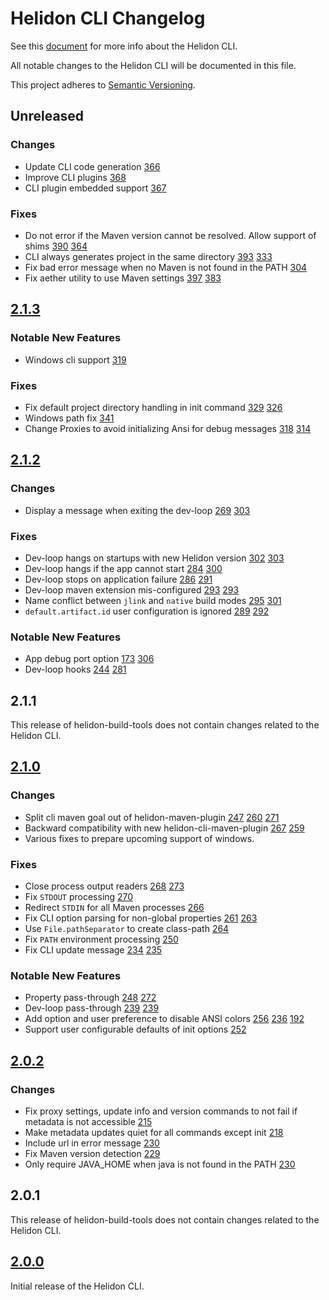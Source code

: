 # Helidon CLI Changelog

See this [document](https://github.com/oracle/helidon/blob/master/HELIDON-CLI.md)
 for more info about the Helidon CLI.

All notable changes to the Helidon CLI will be documented in this file.

This project adheres to [Semantic Versioning](https://semver.org/spec/v2.0.0.html).

## Unreleased

### Changes

- Update CLI code generation [366](https://github.com/oracle/helidon-build-tools/pull/366)
- Improve CLI plugins [368](https://github.com/oracle/helidon-build-tools/pull/368)
- CLI plugin embedded support [367](https://github.com/oracle/helidon-build-tools/pull/367)

### Fixes

- Do not error if the Maven version cannot be resolved. Allow support of shims [390](https://github.com/oracle/helidon-build-tools/pull/390) [364](https://github.com/oracle/helidon-build-tools/pull/364)
- CLI always generates project in the same directory [393](https://github.com/oracle/helidon-build-tools/pull/393) [333](https://github.com/oracle/helidon-build-tools/pull/333)
- Fix bad error message when no Maven is not found in the PATH [](https://github.com/oracle/helidon-build-tools/pull/396) [304](https://github.com/oracle/helidon-build-tools/pull/304)
- Fix aether utility to use Maven settings [397](https://github.com/oracle/helidon-build-tools/pull/397) [383](https://github.com/oracle/helidon-build-tools/issues/383)

## [2.1.3]

### Notable New Features

- Windows cli support [319](https://github.com/oracle/helidon-build-tools/pull/319)

### Fixes

- Fix default project directory handling in init command [329](https://github.com/oracle/helidon-build-tools/pull/329) [326]([](https://github.com/oracle/helidon-build-tools/issues/326))
- Windows path fix [341](https://github.com/oracle/helidon-build-tools/pull/341)
- Change Proxies to avoid initializing Ansi for debug messages [318](https://github.com/oracle/helidon-build-tools/pull/318) [314](https://github.com/oracle/helidon-build-tools/issues/314)

## [2.1.2]

### Changes

- Display a message when exiting the dev-loop [269](https://github.com/oracle/helidon-build-tools/issues/269) [303](https://github.com/oracle/helidon-build-tools/pull/303)

### Fixes

- Dev-loop hangs on startups with new Helidon version [302](https://github.com/oracle/helidon-build-tools/issues/302) [303](https://github.com/oracle/helidon-build-tools/pull/303)
- Dev-loop hangs if the app cannot start [284](https://github.com/oracle/helidon-build-tools/issues/284) [300](https://github.com/oracle/helidon-build-tools/issues/300)
- Dev-loop stops on application failure [286](https://github.com/oracle/helidon-build-tools/issues/286) [291](https://github.com/oracle/helidon-build-tools/pull/291)
- Dev-loop maven extension mis-configured [293](https://github.com/oracle/helidon-build-tools/issues/293) [293](https://github.com/oracle/helidon-build-tools/pull/294)
- Name conflict between `jlink` and `native` build modes [295](https://github.com/oracle/helidon-build-tools/issues/295) [301](https://github.com/oracle/helidon-build-tools/pull/301)
- `default.artifact.id` user configuration is ignored [289](https://github.com/oracle/helidon-build-tools/issues/289) [292](https://github.com/oracle/helidon-build-tools/pull/292)

### Notable New Features

- App debug port option [173](https://github.com/oracle/helidon-build-tools/issues/173) [306](https://github.com/oracle/helidon-build-tools/pull/306)
- Dev-loop hooks [244](https://github.com/oracle/helidon-build-tools/issues/244) [281](https://github.com/oracle/helidon-build-tools/pull/281)

## 2.1.1

This release of helidon-build-tools does not contain changes related to the Helidon CLI.

## [2.1.0]

### Changes

- Split cli maven goal out of helidon-maven-plugin [247](https://github.com/oracle/helidon-build-tools/issues/247) [260](https://github.com/oracle/helidon-build-tools/pull/260) [271](https://github.com/oracle/helidon-build-tools/pull/271)
- Backward compatibility with new helidon-cli-maven-plugin [267](https://github.com/oracle/helidon-build-tools/pull/267) [259](https://github.com/oracle/helidon-build-tools/issues/259)
- Various fixes to prepare upcoming support of windows.

### Fixes

- Close process output readers [268](https://github.com/oracle/helidon-build-tools/pull/268) [273](https://github.com/oracle/helidon-build-tools/pull/273)
- Fix `STDOUT` processing [270](https://github.com/oracle/helidon-build-tools/pull/270)
- Redirect `STDIN` for all Maven processes [266](https://github.com/oracle/helidon-build-tools/pull/266)
- Fix CLI option parsing for non-global properties [261](https://github.com/oracle/helidon-build-tools/issues/261) [263](https://github.com/oracle/helidon-build-tools/pull/263)
- Use `File.pathSeparator` to create class-path [264](https://github.com/oracle/helidon-build-tools/pull/264)
- Fix `PATH` environment processing [250](https://github.com/oracle/helidon-build-tools/issues/250)
- Fix CLI update message [234](https://github.com/oracle/helidon-build-tools/issues/234) [235](https://github.com/oracle/helidon-build-tools/pull/235)

### Notable New Features

- Property pass-through [248](https://github.com/oracle/helidon-build-tools/issues/248) [272](https://github.com/oracle/helidon-build-tools/pull/272)
- Dev-loop pass-through [239](https://github.com/oracle/helidon-build-tools/issues/239) [239](https://github.com/oracle/helidon-build-tools/issues/239)
- Add option and user preference to disable ANSI colors [256](https://github.com/oracle/helidon-build-tools/issues/256) [236](https://github.com/oracle/helidon-build-tools/pull/236) [192](https://github.com/oracle/helidon-build-tools/issues/192)
- Support user configurable defaults of init options [252](https://github.com/oracle/helidon-build-tools/pull/252)

## [2.0.2]

### Changes

- Fix proxy settings, update info and version commands to not fail if metadata is not accessible [215](https://github.com/oracle/helidon-build-tools/pull/215)
- Make metadata updates quiet for all commands except init [218](https://github.com/oracle/helidon-build-tools/pull/218)
- Include url in error message [230](https://github.com/oracle/helidon-build-tools/pull/230)
- Fix Maven version detection [229](https://github.com/oracle/helidon-build-tools/pull/229)
- Only require JAVA_HOME when java is not found in the PATH [230](https://github.com/oracle/helidon-build-tools/pull/230)

## 2.0.1

This release of helidon-build-tools does not contain changes related to the Helidon CLI.


## [2.0.0]

Initial release of the Helidon CLI.

[2.1.3]: https://github.com/oracle/helidon-build-tools/compare/2.1.2...2.1.3
[2.1.2]: https://github.com/oracle/helidon-build-tools/compare/2.1.1...2.1.2
[2.1.0]: https://github.com/oracle/helidon-build-tools/compare/2.0.2...2.1.0
[2.0.2]: https://github.com/oracle/helidon-build-tools/compare/2.0.1...2.0.2
[2.0.0]: https://github.com/oracle/helidon-build-tools/tree/2.0.0/helidon-cli

